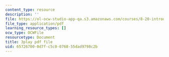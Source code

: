 ```yaml
---
content_type: resource
description: ''
file: https://ol-ocw-studio-app-qa.s3.amazonaws.com/courses/8-20-introduction-to-special-relativity-january-iap-2021/657267000d7fc5c0076855dad9798c2b_0lPfTMmyzvk.pdf
file_type: application/pdf
learning_resource_types: []
ocw_type: OCWFile
resourcetype: Document
title: 3play pdf file
uid: 65726700-0d7f-c5c0-0768-55dad9798c2b
---
```

